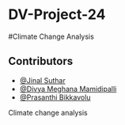 # DV-Project-24
#Climate Change Analysis

## Contributors

- [@Jinal Suthar](https://github.com/jinalsuthar25)
- [@Divya Meghana Mamidipalli](https://github.com/DivyaMeghana7686)
- [@Prasanthi Bikkavolu](https://github.com/Prasanthi1201)


Climate change analysis 



